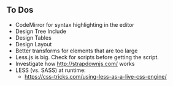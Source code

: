 ## To Dos

- CodeMirror for syntax highlighting in the editor
- Design Tree Include
- Design Tables
- Design Layout
- Better transforms for elements that are too large
- Less.js is big. Check for scripts before getting the script.
- Investigate how http://strapdownjs.com/ works
- LESS (vs. SASS) at runtime:
    - https://css-tricks.com/using-less-as-a-live-css-engine/